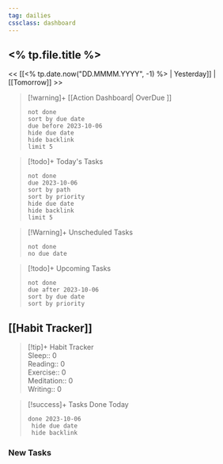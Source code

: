 ```yaml
---
tag: dailies
cssclass: dashboard
---
```

## <% tp.file.title %>
<< [[<% tp.date.now("DD.MMMM.YYYY", -1) %> | Yesterday]] | [[Tomorrow]] >>

> [!warning]+ [[Action Dashboard| OverDue ]]
> ```tasks
> not done
> sort by due date
> due before 2023-10-06
> hide due date
> hide backlink
> limit 5
> ```

> [!todo]+ Today's Tasks
> ```tasks
> not done
> due 2023-10-06
> sort by path
> sort by priority
> hide due date
> hide backlink
> limit 5
> ```

> [!Warning]+ Unscheduled Tasks  
 > ```tasks  
 > not done  
 > no due date

> [!todo]+ Upcoming Tasks
> ```tasks  
> not done  
> due after 2023-10-06  
> sort by due date
> sort by priority  

## [[Habit Tracker]]
> [!tip]+ Habit Tracker  
> Sleep:: 0  
> Reading:: 0  
> Exercise:: 0  
> Meditation:: 0  
> Writing:: 0


> [!success]+ Tasks Done Today
> ```tasks 
> done 2023-10-06
>  hide due date
>  hide backlink
### New Tasks

